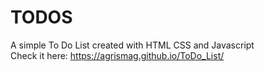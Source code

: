 # TODOS

A simple To Do List created with HTML CSS and Javascript<br>
Check it here: https://agrismag.github.io/ToDo_List/

